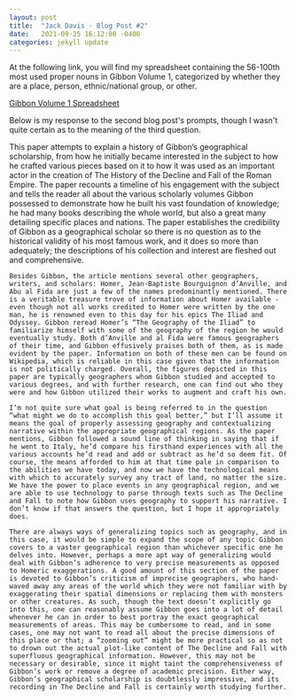 ```yaml
---
layout: post
title:  "Jack Davis - Blog Post #2"
date:   2021-09-25 16:12:00 -0400
categories: jekyll update
---
```


At the following link, you will find my spreadsheet containing the 56-100th most used proper nouns in Gibbon Volume 1, categorized by whether they are a place, person, ethnic/national group, or other. 

[Gibbon Volume 1 Spreadsheet](https://docs.google.com/spreadsheets/d/1g9SgisPN5Vbphjf5FWSGjBSZ-uTKpawrgGGNtB4qjCU/edit?usp=sharing)

Below is my response to the second blog post's prompts, though I wasn't quite certain as to the meaning of the third question.

This paper attempts to explain a history of Gibbon’s geographical scholarship, from how he initially became interested in the subject to how he crafted various pieces based on it to how it was used as an important actor in the creation of The History of the Decline and Fall of the Roman Empire. The paper recounts a timeline of his engagement with the subject and tells the reader all about the various scholarly volumes Gibbon possessed to demonstrate how he built his vast foundation of knowledge; he had many books describing the whole world, but also a great many detailing specific places and nations. The paper establishes the credibility of Gibbon as a geographical scholar so there is no question as to the historical validity of his most famous work, and it does so more than adequately; the descriptions of his collection and interest are fleshed out and comprehensive.
	
    Besides Gibbon, the article mentions several other geographers, writers, and scholars: Homer, Jean-Baptiste Bourguignon d’Anville, and Abu al Fida are just a few of the names predominantly mentioned. There is a veritable treasure trove of information about Homer available - even though not all works credited to Homer were written by the one man, he is renowned even to this day for his epics The Iliad and Odyssey. Gibbon reread Homer’s “The Geography of the Iliad” to familiarize himself with some of the geography of the region he would eventually study. Both d’Anville and al Fida were famous geographers of their time, and Gibbon effusively praises both of them, as is made evident by the paper. Information on both of these men can be found on Wikipedia, which is reliable in this case given that the information is not politically charged. Overall, the figures depicted in this paper are typically geographers whom Gibbon studied and accepted to various degrees, and with further research, one can find out who they were and how Gibbon utilized their works to augment and craft his own.
	
    I’m not quite sure what goal is being referred to in the question “what might we do to accomplish this goal better,” but I’ll assume it means the goal of properly assessing geography and contextualizing narrative within the appropriate geographical regions. As the paper mentions, Gibbon followed a sound line of thinking in saying that if he went to Italy, he’d compare his firsthand experiences with all the various accounts he’d read and add or subtract as he’d so deem fit. Of course, the means afforded to him at that time pale in comparison to the abilities we have today, and now we have the technological means with which to accurately survey any tract of land, no matter the size. We have the power to place events in any geographical region, and we are able to use technology to parse through texts such as The Decline and Fall to note how Gibbon uses geography to support his narrative. I don’t know if that answers the question, but I hope it appropriately does.
	
    There are always ways of generalizing topics such as geography, and in this case, it would be simple to expand the scope of any topic Gibbon covers to a vaster geographical region than whichever specific one he delves into. However, perhaps a more apt way of generalizing would deal with Gibbon’s adherence to very precise measurements as opposed to Homeric exaggerations. A good amount of this section of the paper is devoted to Gibbon’s criticism of imprecise geographers, who hand-waved away any areas of the world which they were not familiar with by exaggerating their spatial dimensions or replacing them with monsters or other creatures. As such, though the text doesn’t explicitly go into this, one can reasonably assume Gibbon goes into a lot of detail whenever he can in order to best portray the exact geographical measurements of areas. This may be cumbersome to read, and in some cases, one may not want to read all about the precise dimensions of this place or that; a “zooming out” might be more practical so as not to drown out the actual plot-like content of The Decline and Fall with superfluous geographical information. However, this may not be necessary or desirable, since it might taint the comprehensiveness of Gibbon’s work or remove a degree of academic precision. Either way, Gibbon’s geographical scholarship is doubtlessly impressive, and its recording in The Decline and Fall is certainly worth studying further.